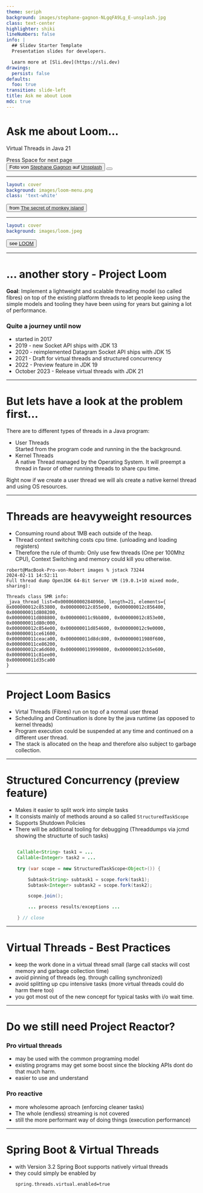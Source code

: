 ```yaml
---
theme: seriph
background: images/stephane-gagnon-NLgqFA9Lg_E-unsplash.jpg
class: text-center
highlighter: shiki
lineNumbers: false
info: |
  ## Slidev Starter Template
  Presentation slides for developers.

  Learn more at [Sli.dev](https://sli.dev)
drawings:
  persist: false
defaults:
  foo: true
transition: slide-left
title: Ask me about Loom
mdc: true
---
```


# Ask me about Loom...

Virtual Threads in Java 21

<div class="pt-12">
  <span @click="$slidev.nav.next" class="px-2 py-1 rounded cursor-pointer" hover="bg-white bg-opacity-10">
    Press Space for next page <carbon:arrow-right class="inline"/>
  </span>
</div>

<div class="abs-br m-6 flex gap-2">
  <button>Foto von <a href="https://unsplash.com/de/@metriics?utm_content=creditCopyText&utm_medium=referral&utm_source=unsplash">Stephane Gagnon</a> auf <a href="https://unsplash.com/de/fotos/orangeblau-weisses-textil-NLgqFA9Lg_E?utm_content=creditCopyText&utm_medium=referral&utm_source=unsplash">Unsplash</a></button>
  <button @click="$slidev.nav.openInEditor()" title="Open in Editor" class="text-xl slidev-icon-btn opacity-50 !border-none !hover:text-white">
    <carbon:edit />
  </button>
  <a href="https://github.com/rthochbe/loom" target="_blank" alt="GitHub" title="Open in GitHub"
    class="text-xl slidev-icon-btn opacity-50 !border-none !hover:text-white">
    <carbon-logo-github />
  </a>
</div>

<!--
The last comment block of each slide will be treated as slide notes. It will be visible and editable in Presenter Mode along with the slide. [Read more in the docs](https://sli.dev/guide/syntax.html#notes)
-->

---

```yaml
layout: cover
background: images/loom-menu.png
class: 'text-white'
```

<div class="abs-br m-6 flex gap-2">
  <button>from <a href=https://en.wikipedia.org/wiki/The_Secret_of_Monkey_Island>The secret of monkey island</a></button>
  <a href="https://github.com/rthochbe/loom" target="_blank" alt="GitHub" title="Open in GitHub"
    class="text-xl slidev-icon-btn opacity-50 !border-none !hover:text-white">
    <carbon-logo-github />
  </a>
</div>

---

```yaml
layout: cover
background: images/loom.jpeg
```

<div class="abs-br m-6 flex gap-2">
  <button>see <a href=https://en.wikipedia.org/wiki/Loom_(video_game)>LOOM</a></button>
  <a href="https://github.com/slidevjs/slidev" target="_blank" alt="GitHub" title="Open in GitHub"
    class="text-xl slidev-icon-btn opacity-50 !border-none !hover:text-white">
    <carbon-logo-github />
  </a>
</div>

---

# ... another story - Project Loom 
__Goal__: Implement a lightweight and scalable threading model (so called fibres) on top of the existing platform threads to let people keep using the simple models and tooling they have been using for years but gaining a lot of performance. 

### Quite a journey until now
- started in 2017
- 2019 - new Socket API ships with JDK 13
- 2020 - reimplemented Datagram Socket API ships with JDK 15
- 2021 - Draft for virtual threads and structured concurrency
- 2022 - Preview feature in JDK 19
- October 2023 - Release virtual threads with JDK 21

<div class="abs-br m-6 flex gap-2">
  <a href="https://github.com/slidevjs/slidev" target="_blank" alt="GitHub" title="Open in GitHub"
    class="text-xl slidev-icon-btn opacity-50 !border-none !hover:text-white">
    <carbon-logo-github />
  </a>
</div>

---

# But lets have a look at the problem first...
There are to different types of threads in a Java program: 
- User Threads  
  Started from the program code and running in the the background. 
- Kernel Threads  
  A native Thread managed by the Operating System. It will preempt a thread in favor of other running threads to share cpu time.

Right now if we create a user thread we will als create a native kernel thread and using OS resources. 

---

# Threads are heavyweight resources
- Consuming round about 1MB each outside of the heap.
- Thread context switching costs cpu time. (unloading and loading registers)    
- Therefore the rule of thumb: Only use few threads (One per 100Mhz CPU), Context Switching and memory could kill you otherwise. 

```
robert@MacBook-Pro-von-Robert images % jstack 73244
2024-02-11 14:52:11
Full thread dump OpenJDK 64-Bit Server VM (19.0.1+10 mixed mode, sharing):

Threads class SMR info:
_java_thread_list=0x0000600002840960, length=21, elements={
0x000000012c853800, 0x000000012c855e00, 0x000000012c856400, 0x000000011d808200,
0x000000011d808800, 0x000000011c9bb800, 0x000000012c853e00, 0x000000011d80c000,
0x000000012c854e00, 0x000000011d854600, 0x000000012c9e0000, 0x000000011ce61600,
0x000000011ceaca00, 0x000000011d8dc800, 0x000000011980f600, 0x000000011ce86200,
0x000000012ca6d600, 0x0000000119990800, 0x000000012cb5e600, 0x000000011c81ee00,
0x000000011d35ca00
}

```
---

# Project Loom Basics
- Virtal Threads (Fibres) run on top of a normal user thread
- Scheduling and Continuation is done by the java runtime (as opposed to kernel threads)
- Program execution could be suspended at any time and continued on a different user thread. 
- The stack is allocated on the heap and therefore also subject to garbage collection. 

---

# Structured Concurrency (preview feature)

- Makes it easier to split work into simple tasks
- It consists mainly of methods around a so called `StructuredTaskScope`
- Supports Shutdown Policies
- There will be additional tooling for debugging  (Threaddumps via jcmd showing the structurte of such tasks)

```java

    Callable<String> task1 = ...
    Callable<Integer> task2 = ...

    try (var scope = new StructuredTaskScope<Object>()) {

        Subtask<String> subtask1 = scope.fork(task1);
        Subtask<Integer> subtask2 = scope.fork(task2);

        scope.join();

        ... process results/exceptions ...

    } // close
```

---

# Virtual Threads - Best Practices

- keep the work done in a virtual thread small (large call stacks will cost memory and garbage collection time)
- avoid pinning of threads (eg. through calling synchronized)
- avoid splitting up cpu intensive tasks (more virtual threads could do harm there too)
- you got most out of the new concept for typical tasks with i/o wait time.  

---

# Do we still need Project Reactor? 

### Pro virtual threads
- may be used with the common programing model
- existing programs may get some boost since the blocking APIs dont do that much harm. 
- easier to use and understand
  

### Pro reactive
- more wholesome aproach (enforcing cleaner tasks)
- The whole (endless) streaming is not covered 
- still the more performant way of doing things (execution performance)

---

# Spring Boot & Virtual Threads

- with Version 3.2 Spring Boot supports natively virtual threads
- they could simply be enabled by  
  ```
  spring.threads.virtual.enabled=true
  ```

